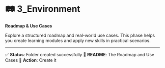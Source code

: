 # 🛤️ 3_Environment

**Roadmap & Use Cases**

Explore a structured roadmap and real-world use cases. This phase helps you create learning modules and apply new skills in practical scenarios.

---

✅ **Status**: Folder created successfully
📄 **README**: The Roadmap and Use Cases
🎯 **Action**: Create it
